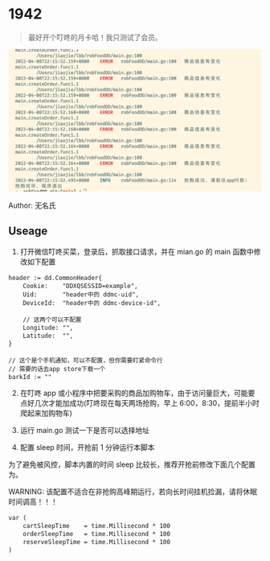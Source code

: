 # 1942

> 最好开个叮咚的月卡哈！我只测试了会员。

![](./docs/console.png)

Author: 无名氏
## Useage

1. 打开微信叮咚买菜，登录后，抓取接口请求，并在 mian.go 的 main 函数中修改如下配置

```golang
header := dd.CommonHeader{
    Cookie:    "DDXQSESSID=example",
    Uid:       "header中的 ddmc-uid",
    DeviceId:  "header中的 ddmc-device-id",

    // 这两个可以不配置
    Longitude: "",
    Latitude:  "",
}

// 这个是个手机通知，可以不配置，但你需要盯紧命令行
// 需要的话去app store下载一个
barkId := ""
```

2. 在叮咚 app 或小程序中把要采购的商品加购物车，由于访问量巨大，可能要点好几次才能加成功(叮咚现在每天两场抢购，早上 6:00，8:30，提前半小时爬起来加购物车)

3. 运行 main.go 测试一下是否可以选择地址

4. 配置 sleep 时间，开抢前 1 分钟运行本脚本

为了避免被风控，脚本内置的时间 sleep 比较长，推荐开抢前修改下面几个配置为。

WARNING: 该配置不适合在非抢购高峰期运行，若向长时间挂机捡漏，请将休眠时间调高！！！

```golang
var (
	cartSleepTime    = time.Millisecond * 100
	orderSleepTime   = time.Millisecond * 100
	reserveSleepTime = time.Millisecond * 100
)
```

